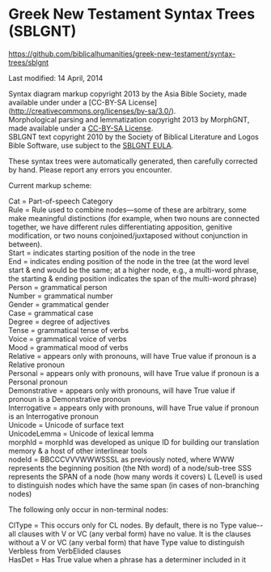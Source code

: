 # Greek New Testament Syntax Trees (SBLGNT)

https://github.com/biblicalhumanities/greek-new-testament/syntax-trees/sblgnt

Last modified: 14 April, 2014

Syntax diagram markup copyright 2013 by the Asia Bible Society, made available under under a 
[CC-BY-SA License] (http://creativecommons.org/licenses/by-sa/3.0/).  
Morphological parsing and lemmatization copyright 2013 by MorphGNT,  made available under a 
[CC-BY-SA License](http://creativecommons.org/licenses/by-sa/3.0/).  
SBLGNT text copyright 2010 by the Society of Biblical Literature and Logos Bible Software, 
use subject to the [SBLGNT EULA](http://sblgnt.com/license/).

These syntax trees were automatically generated, then carefully corrected by hand.  Please report any errors you encounter.


Current markup scheme:

Cat = Part-of-speech Category  
Rule = Rule used to combine nodes—some of these are arbitrary, some make meaningful distinctions (for example, when two nouns are connected together, we have different rules differentiating apposition, genitive modification, or two nouns conjoined/juxtaposed without conjunction in between).  
Start = indicates starting position of the node in the tree  
End = indicates ending position of the node in the tree (at the word level start & end would be the same; at a higher node, e.g., a multi-word phrase, the starting & ending position indicates the span of the multi-word phrase)  
Person = grammatical person  
Number = grammatical number  
Gender = grammatical gender  
Case = grammatical case  
Degree = degree of adjectives  
Tense = grammatical tense of verbs  
Voice = grammatical voice of verbs  
Mood = grammatical mood of verbs  
Relative = appears only with pronouns, will have True value if pronoun is a Relative pronoun  
Personal = appears only with pronouns, will have True value if pronoun is a Personal pronoun  
Demonstrative = appears only with pronouns, will have True value if pronoun is a Demonstrative pronoun  
Interrogative = appears only with pronouns, will have True value if pronoun is an Interrogative pronoun  
Unicode = Unicode of surface text  
UnicodeLemma = Unicode of lexical lemma  
morphId = morphId was developed as unique ID for building our translation memory & a host of other interlinear tools  
nodeId = BBCCCVVVWWWSSSL as previously noted, where WWW represents the beginning position (the Nth word) of a node/sub-tree
SSS represents the SPAN of a node (how many words it covers) L (Level) is used to distinguish nodes which have the same span (in cases of non-branching nodes)  
 
The following only occur in non-terminal nodes:

ClType = This occurs only for CL nodes. By default, there is no Type value--all clauses with V or VC (any verbal form) have no value. It is the clauses without a V or VC (any verbal form) that have Type value to distinguish Verbless from VerbElided clauses  
HasDet = Has True value when a phrase has a determiner included in it  
